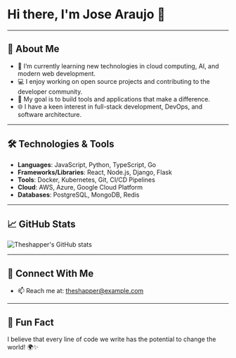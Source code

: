 # Hi there, I'm Jose Araujo 👋

---

## 🚀 About Me

- 🌱 I’m currently learning new technologies in cloud computing, AI, and modern web development.
- 💻 I enjoy working on open source projects and contributing to the developer community.
- 🎯 My goal is to build tools and applications that make a difference.
- 🌐 I have a keen interest in full-stack development, DevOps, and software architecture.

---

## 🛠️ Technologies & Tools

- **Languages**: JavaScript, Python, TypeScript, Go
- **Frameworks/Libraries**: React, Node.js, Django, Flask
- **Tools**: Docker, Kubernetes, Git, CI/CD Pipelines
- **Cloud**: AWS, Azure, Google Cloud Platform
- **Databases**: PostgreSQL, MongoDB, Redis

---

## 📈 GitHub Stats

![Theshapper's GitHub stats](https://github-readme-stats.vercel.app/api?username=theshapper&show_icons=true&theme=radical)

---

## 🤝 Connect With Me

- 📫 Reach me at: [theshapper@example.com](mailto:theshapper@example.com)

---

## 🌟 Fun Fact

I believe that every line of code we write has the potential to change the world! 🌍✨
